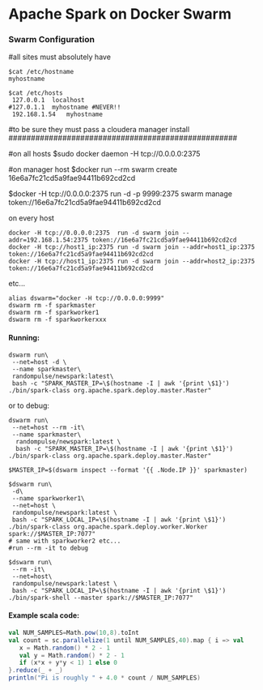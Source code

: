 # Apache Spark on Docker Swarm

### Swarm Configuration

#all sites must absolutely have
```shell
$cat /etc/hostname
myhostname

$cat /etc/hosts
 127.0.0.1	localhost
#127.0.1.1	myhostname #NEVER!!
 192.168.1.54	myhostname
```

#to be sure they must pass a cloudera manager install
###################################################

#on all hosts
$sudo docker daemon -H tcp://0.0.0.0:2375


#on manager host
$docker run --rm swarm create
16e6a7fc21cd5a9fae94411b692cd2cd

$docker -H tcp://0.0.0.0:2375 run -d -p 9999:2375 swarm manage token://16e6a7fc21cd5a9fae94411b692cd2cd


on every host
```shell
docker -H tcp://0.0.0.0:2375  run -d swarm join --addr=192.168.1.54:2375 token://16e6a7fc21cd5a9fae94411b692cd2cd
docker -H tcp://host1_ip:2375 run -d swarm join --addr=host1_ip:2375     token://16e6a7fc21cd5a9fae94411b692cd2cd
docker -H tcp://host1_ip:2375 run -d swarm join --addr=host2_ip:2375     token://16e6a7fc21cd5a9fae94411b692cd2cd
```
etc...

```
alias dswarm="docker -H tcp://0.0.0.0:9999"
dswarm rm -f sparkmaster
dswarm rm -f sparkworker1
dswarm rm -f sparkworkerxxx
```

#### Running:
```
dswarm run\
 --net=host -d \
 --name sparkmaster\
 randompulse/newspark:latest\
 bash -c "SPARK_MASTER_IP=\$(hostname -I | awk '{print \$1}') ./bin/spark-class org.apache.spark.deploy.master.Master"
```
or to debug:
```
dswarm run\
 --net=host --rm -it\
 --name sparkmaster\
  randompulse/newspark:latest \
  bash -c "SPARK_MASTER_IP=\$(hostname -I | awk '{print \$1}') ./bin/spark-class org.apache.spark.deploy.master.Master"
```


```
$MASTER_IP=$(dswarm inspect --format '{{ .Node.IP }}' sparkmaster)
```

```shell
$dswarm run\
 -d\
 --name sparkworker1\
 --net=host \
 randompulse/newspark:latest \
 bash -c "SPARK_LOCAL_IP=\$(hostname -I | awk '{print \$1}') ./bin/spark-class org.apache.spark.deploy.worker.Worker spark://$MASTER_IP:7077"
# same with sparkworker2 etc...
#run --rm -it to debug
```

```shell
$dswarm run\
 --rm -it\
 --net=host\
 randompulse/newspark:latest \
 bash -c "SPARK_LOCAL_IP=\$(hostname -I | awk '{print \$1}') ./bin/spark-shell --master spark://$MASTER_IP:7077"
```

#### Example scala code:

```scala
val NUM_SAMPLES=Math.pow(10,8).toInt
val count = sc.parallelize(1 until NUM_SAMPLES,40).map { i => val 
   x = Math.random() * 2 - 1
   val y = Math.random() * 2 - 1
   if (x*x + y*y < 1) 1 else 0
}.reduce(_ + _)
println("Pi is roughly " + 4.0 * count / NUM_SAMPLES)
```